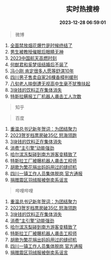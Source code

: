 <div align="center"><h2>实时热搜榜</h2><h4>2023-12-28 06:59:01</h4></div>

> 微博  

1. [全面禁放烟花爆竹是时候终结了](https://s.weibo.com/weibo?q=%23%E5%85%A8%E9%9D%A2%E7%A6%81%E6%94%BE%E7%83%9F%E8%8A%B1%E7%88%86%E7%AB%B9%E6%98%AF%E6%97%B6%E5%80%99%E7%BB%88%E7%BB%93%E4%BA%86%23&t=31&band_rank=1&Refer=top)<br />
2. [男生被教授催眠后眼睛无神](https://s.weibo.com/weibo?q=%23%E7%94%B7%E7%94%9F%E8%A2%AB%E6%95%99%E6%8E%88%E5%82%AC%E7%9C%A0%E5%90%8E%E7%9C%BC%E7%9D%9B%E6%97%A0%E7%A5%9E%23&t=31&band_rank=2&Refer=top)<br />
3. [2023中国航天高燃时刻](https://s.weibo.com/weibo?q=%232023%E4%B8%AD%E5%9B%BD%E8%88%AA%E5%A4%A9%E9%AB%98%E7%87%83%E6%97%B6%E5%88%BB%23&t=31&band_rank=3&Refer=top)<br />
4. [何猷君和奚梦瑶结婚后不装了](https://s.weibo.com/weibo?q=%E4%BD%95%E7%8C%B7%E5%90%9B%E5%92%8C%E5%A5%9A%E6%A2%A6%E7%91%B6%E7%BB%93%E5%A9%9A%E5%90%8E%E4%B8%8D%E8%A3%85%E4%BA%86&t=31&band_rank=4&Refer=top)<br />
5. [冯小刚 肯定很多人愿等舒淇10年](https://s.weibo.com/weibo?q=%E5%86%AF%E5%B0%8F%E5%88%9A%20%E8%82%AF%E5%AE%9A%E5%BE%88%E5%A4%9A%E4%BA%BA%E6%84%BF%E7%AD%89%E8%88%92%E6%B7%8710%E5%B9%B4&t=31&band_rank=5&Refer=top)<br />
6. [四川男子售卖自家26棵香樟判缓刑](https://s.weibo.com/weibo?q=%23%E5%9B%9B%E5%B7%9D%E7%94%B7%E5%AD%90%E5%94%AE%E5%8D%96%E8%87%AA%E5%AE%B626%E6%A3%B5%E9%A6%99%E6%A8%9F%E5%88%A4%E7%BC%93%E5%88%91%23&t=31&band_rank=6&Refer=top)<br />
7. [八旬老人摔倒遭无视高中生毫不犹豫扶起](https://s.weibo.com/weibo?q=%23%E5%85%AB%E6%97%AC%E8%80%81%E4%BA%BA%E6%91%94%E5%80%92%E9%81%AD%E6%97%A0%E8%A7%86%E9%AB%98%E4%B8%AD%E7%94%9F%E6%AF%AB%E4%B8%8D%E7%8A%B9%E8%B1%AB%E6%89%B6%E8%B5%B7%23&t=31&band_rank=7&Refer=top)<br />
8. [3块钱的饮料正在集体消失](https://s.weibo.com/weibo?q=%233%E5%9D%97%E9%92%B1%E7%9A%84%E9%A5%AE%E6%96%99%E6%AD%A3%E5%9C%A8%E9%9B%86%E4%BD%93%E6%B6%88%E5%A4%B1%23&t=31&band_rank=8&Refer=top)<br />
9. [特斯拉瞒报工厂机器人袭击工人次数](https://s.weibo.com/weibo?q=%23%E7%89%B9%E6%96%AF%E6%8B%89%E7%9E%92%E6%8A%A5%E5%B7%A5%E5%8E%82%E6%9C%BA%E5%99%A8%E4%BA%BA%E8%A2%AD%E5%87%BB%E5%B7%A5%E4%BA%BA%E6%AC%A1%E6%95%B0%23&t=31&band_rank=9&Refer=top)<br />

> 知乎  


> 百度  

1. [重温总书记新年贺词：为团结聚力](https://www.baidu.com/s?wd=%E9%87%8D%E6%B8%A9%E6%80%BB%E4%B9%A6%E8%AE%B0%E6%96%B0%E5%B9%B4%E8%B4%BA%E8%AF%8D%EF%BC%9A%E4%B8%BA%E5%9B%A2%E7%BB%93%E8%81%9A%E5%8A%9B&sa=fyb_news&rsv_dl=fyb_news)<br />
2. [2023贺岁档票房破35亿 怒海领跑](https://www.baidu.com/s?wd=2023%E8%B4%BA%E5%B2%81%E6%A1%A3%E7%A5%A8%E6%88%BF%E7%A0%B435%E4%BA%BF+%E6%80%92%E6%B5%B7%E9%A2%86%E8%B7%91&sa=fyb_news&rsv_dl=fyb_news)<br />
3. [3块钱的饮料正在集体消失](https://www.baidu.com/s?wd=3%E5%9D%97%E9%92%B1%E7%9A%84%E9%A5%AE%E6%96%99%E6%AD%A3%E5%9C%A8%E9%9B%86%E4%BD%93%E6%B6%88%E5%A4%B1&sa=fyb_news&rsv_dl=fyb_news)<br />
4. [消费“主引擎”动能强劲](https://www.baidu.com/s?wd=%E6%B6%88%E8%B4%B9%E2%80%9C%E4%B8%BB%E5%BC%95%E6%93%8E%E2%80%9D%E5%8A%A8%E8%83%BD%E5%BC%BA%E5%8A%B2&sa=fyb_news&rsv_dl=fyb_news)<br />
5. [哈尔滨冻梨碰到南方游客变精致了](https://www.baidu.com/s?wd=%E5%93%88%E5%B0%94%E6%BB%A8%E5%86%BB%E6%A2%A8%E7%A2%B0%E5%88%B0%E5%8D%97%E6%96%B9%E6%B8%B8%E5%AE%A2%E5%8F%98%E7%B2%BE%E8%87%B4%E4%BA%86&sa=fyb_news&rsv_dl=fyb_news)<br />
6. [特斯拉工厂被曝机器人袭击工程师](https://www.baidu.com/s?wd=%E7%89%B9%E6%96%AF%E6%8B%89%E5%B7%A5%E5%8E%82%E8%A2%AB%E6%9B%9D%E6%9C%BA%E5%99%A8%E4%BA%BA%E8%A2%AD%E5%87%BB%E5%B7%A5%E7%A8%8B%E5%B8%88&sa=fyb_news&rsv_dl=fyb_news)<br />
7. [胡歌为繁花捐出妈妈用过的缝纫机](https://www.baidu.com/s?wd=%E8%83%A1%E6%AD%8C%E4%B8%BA%E7%B9%81%E8%8A%B1%E6%8D%90%E5%87%BA%E5%A6%88%E5%A6%88%E7%94%A8%E8%BF%87%E7%9A%84%E7%BC%9D%E7%BA%AB%E6%9C%BA&sa=fyb_news&rsv_dl=fyb_news)<br />
8. [四川一镇工作人员集体脱岗 官方通报](https://www.baidu.com/s?wd=%E5%9B%9B%E5%B7%9D%E4%B8%80%E9%95%87%E5%B7%A5%E4%BD%9C%E4%BA%BA%E5%91%98%E9%9B%86%E4%BD%93%E8%84%B1%E5%B2%97+%E5%AE%98%E6%96%B9%E9%80%9A%E6%8A%A5&sa=fyb_news&rsv_dl=fyb_news)<br />
9. [捐赠震区羽绒服被倒卖系谣言](https://www.baidu.com/s?wd=%E6%8D%90%E8%B5%A0%E9%9C%87%E5%8C%BA%E7%BE%BD%E7%BB%92%E6%9C%8D%E8%A2%AB%E5%80%92%E5%8D%96%E7%B3%BB%E8%B0%A3%E8%A8%80&sa=fyb_news&rsv_dl=fyb_news)<br />

> 哔哩哔哩  

1. [重温总书记新年贺词：为团结聚力](https://www.baidu.com/s?wd=%E9%87%8D%E6%B8%A9%E6%80%BB%E4%B9%A6%E8%AE%B0%E6%96%B0%E5%B9%B4%E8%B4%BA%E8%AF%8D%EF%BC%9A%E4%B8%BA%E5%9B%A2%E7%BB%93%E8%81%9A%E5%8A%9B&sa=fyb_news&rsv_dl=fyb_news)<br />
2. [2023贺岁档票房破35亿 怒海领跑](https://www.baidu.com/s?wd=2023%E8%B4%BA%E5%B2%81%E6%A1%A3%E7%A5%A8%E6%88%BF%E7%A0%B435%E4%BA%BF+%E6%80%92%E6%B5%B7%E9%A2%86%E8%B7%91&sa=fyb_news&rsv_dl=fyb_news)<br />
3. [3块钱的饮料正在集体消失](https://www.baidu.com/s?wd=3%E5%9D%97%E9%92%B1%E7%9A%84%E9%A5%AE%E6%96%99%E6%AD%A3%E5%9C%A8%E9%9B%86%E4%BD%93%E6%B6%88%E5%A4%B1&sa=fyb_news&rsv_dl=fyb_news)<br />
4. [消费“主引擎”动能强劲](https://www.baidu.com/s?wd=%E6%B6%88%E8%B4%B9%E2%80%9C%E4%B8%BB%E5%BC%95%E6%93%8E%E2%80%9D%E5%8A%A8%E8%83%BD%E5%BC%BA%E5%8A%B2&sa=fyb_news&rsv_dl=fyb_news)<br />
5. [哈尔滨冻梨碰到南方游客变精致了](https://www.baidu.com/s?wd=%E5%93%88%E5%B0%94%E6%BB%A8%E5%86%BB%E6%A2%A8%E7%A2%B0%E5%88%B0%E5%8D%97%E6%96%B9%E6%B8%B8%E5%AE%A2%E5%8F%98%E7%B2%BE%E8%87%B4%E4%BA%86&sa=fyb_news&rsv_dl=fyb_news)<br />
6. [特斯拉工厂被曝机器人袭击工程师](https://www.baidu.com/s?wd=%E7%89%B9%E6%96%AF%E6%8B%89%E5%B7%A5%E5%8E%82%E8%A2%AB%E6%9B%9D%E6%9C%BA%E5%99%A8%E4%BA%BA%E8%A2%AD%E5%87%BB%E5%B7%A5%E7%A8%8B%E5%B8%88&sa=fyb_news&rsv_dl=fyb_news)<br />
7. [胡歌为繁花捐出妈妈用过的缝纫机](https://www.baidu.com/s?wd=%E8%83%A1%E6%AD%8C%E4%B8%BA%E7%B9%81%E8%8A%B1%E6%8D%90%E5%87%BA%E5%A6%88%E5%A6%88%E7%94%A8%E8%BF%87%E7%9A%84%E7%BC%9D%E7%BA%AB%E6%9C%BA&sa=fyb_news&rsv_dl=fyb_news)<br />
8. [四川一镇工作人员集体脱岗 官方通报](https://www.baidu.com/s?wd=%E5%9B%9B%E5%B7%9D%E4%B8%80%E9%95%87%E5%B7%A5%E4%BD%9C%E4%BA%BA%E5%91%98%E9%9B%86%E4%BD%93%E8%84%B1%E5%B2%97+%E5%AE%98%E6%96%B9%E9%80%9A%E6%8A%A5&sa=fyb_news&rsv_dl=fyb_news)<br />
9. [捐赠震区羽绒服被倒卖系谣言](https://www.baidu.com/s?wd=%E6%8D%90%E8%B5%A0%E9%9C%87%E5%8C%BA%E7%BE%BD%E7%BB%92%E6%9C%8D%E8%A2%AB%E5%80%92%E5%8D%96%E7%B3%BB%E8%B0%A3%E8%A8%80&sa=fyb_news&rsv_dl=fyb_news)<br />
